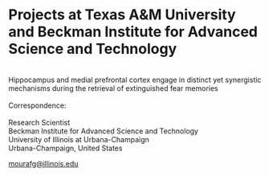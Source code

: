 # Projects at Texas A&M University and Beckman Institute for Advanced Science and Technology
<br />
Hippocampus and medial prefrontal cortex engage in distinct yet synergistic mechanisms during the retrieval of extinguished fear memories<br />
<br />
Correspondence:<br />
<br />
Research Scientist<br />
Beckman Institute for Advanced Science and Technology<br />
University of Illinois at Urbana-Champaign<br />
Urbana-Champaign, United States<br />

mourafg@illinois.edu<br />
<br />